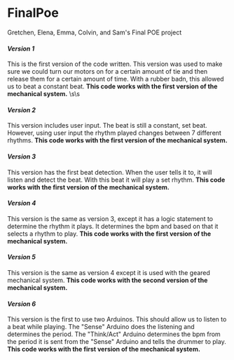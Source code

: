 # FinalPoe
Gretchen, Elena, Emma, Colvin, and Sam's Final POE project


#### *Version 1*
  This is the first version of the code written. This version was used to make sure we could turn our motors on for a certain amount of tie and then release them for a certain amount of time. With a rubber badn, this allowed us to beat a constant beat. **This code works with the first version of the mechanical system.**  \s\s



  
#### *Version 2*
  This version includes user input. The beat is still a constant, set beat. However, using user input the rhythm played changes between 7 different rhythms. **This code works with the first version of the mechanical system.**  



  
#### *Version 3*
  This version has the first beat detection. When the user tells it to, it will listen and detect the beat. With this beat it will play a set rhythm. **This code works with the first version of the mechanical system.**  



  
#### *Version 4*
  This version is the same as version 3, except it has a logic statement to determine the rhythm it plays. It determines the bpm and based on that it selects a rhythm to play. **This code works with the first version of the mechanical system.**   



  
#### *Version 5*
  This version is the same as version 4 except it is used with the geared mechanical system. **This code works with the second version of the mechanical system.**   



  
#### *Version 6*
  This version is the first to use two Arduinos. This should allow us to listen to a beat while playing. The "Sense" Arduino does the listening and determines the period. The "Think/Act" Arduino determines the bpm from the period it is sent from the "Sense" Arduino and tells the drummer to play. **This code works with the first version of the mechanical system.**   
